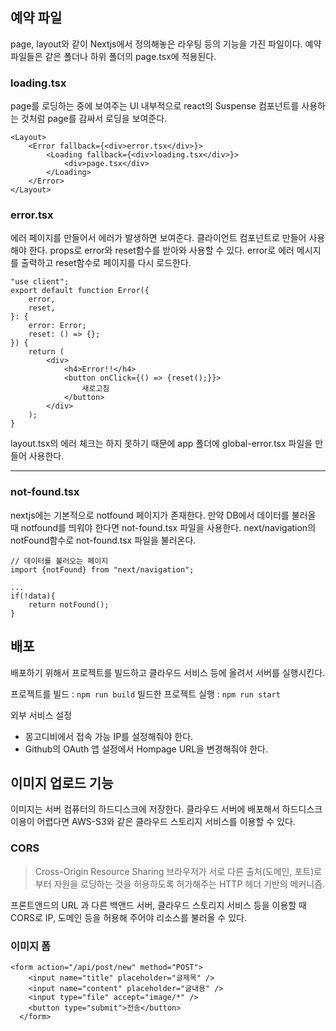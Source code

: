 
## 예약 파일

page, layout와 같이 Nextjs에서 정의해놓은 라우팅 등의 기능을 가진 파일이다.
예약 파일들은 같은 폴더나 하위 폴더의 page.tsx에 적용된다.


### loading.tsx
page를 로딩하는 중에 보여주는 UI
내부적으로 react의 Suspense 컴포넌트를 사용하는 것처럼 page를 감싸서 로딩을 보여준다.

```tsx
<Layout>
	<Error fallback={<div>error.tsx</div>}>
		<Loading fallback={<div>loading.tsx</div>}>
			<div>page.tsx</div>
		</Loading>
	</Error>
</Layout>
```

### error.tsx
에러 페이지를 만들어서 에러가 발생하면 보여준다.
클라이언트 컴포넌트로 만들어 사용해야 한다.
props로 error와 reset함수를 받아와 사용할 수 있다.
error로 에러 메시지를 출력하고 reset함수로 페이지를 다시 로드한다.

```tsx
"use client";
export default function Error({
	error,
	reset,
}: {
	error: Error;
	reset: () => {};
}) {
	return (
		<div>
			<h4>Error!!</h4>
			<button onClick={() => {reset();}}>
				새로고침
			</button>
		</div>
	);
}
```


layout.tsx의 에러 체크는 하지 못하기 때문에 app 폴더에 global-error.tsx 파일을 만들어 사용한다.

---

### not-found.tsx

nextjs에는 기본적으로 notfound 페이지가 존재한다.
만약 DB에서 데이터를 불러올 때 notfound를 띄워야 한다면 not-found.tsx 파일을 사용한다.
next/navigation의 notFound함수로 not-found.tsx 파일을 불러온다.

```tsx
// 데이터를 불러오는 페이지
import {notFound} from "next/navigation";

...
if(!data){
	return notFound();
}
```


## 배포

배포하기 위해서 프로젝트를 빌드하고 클라우드 서비스 등에 올려서 서버를 실행시킨다.

프로젝트를 빌드 : `npm run build`
빌드한 프로젝트 실행 : `npm run start`

외부 서비스 설정
- 몽고디비에서 접속 가능 IP를 설정해줘야 한다.
- Github의 OAuth 앱 설정에서 Hompage URL을 변경해줘야 한다.

## 이미지 업로드 기능

이미지는 서버 컴퓨터의 하드디스크에 저장한다.
클라우드 서버에 배포해서 하드디스크 이용이 어렵다면 AWS-S3와 같은 클라우드 스토리지 서비스를 이용할 수 있다.

### CORS

> Cross-Origin Resource Sharing
> 브라우저가 서로 다른 출처(도메인, 포트)로부터 자원을 로딩하는 것을 허용하도록 허가해주는 HTTP 헤더 기반의 메커니즘.

프론트앤드의 URL 과 다른 백앤드 서버, 클라우드 스토리지 서비스 등을 이용할 때 CORS로 IP, 도메인 등을 허용해 주어야 리소스를 불러올 수 있다.

### 이미지 폼

```tsx
<form action="/api/post/new" method="POST">
	<input name="title" placeholder="글제목" />
	<input name="content" placeholder="글내용" />
	<input type="file" accept="image/*" />
	<button type="submit">전송</button>
  </form>
```
